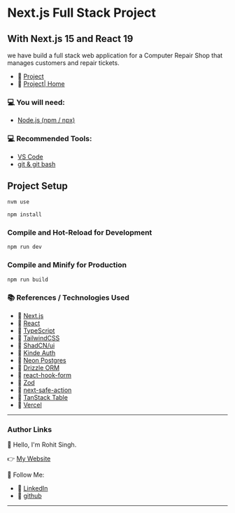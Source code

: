 # Next.js Full Stack Project

## With Next.js 15 and React 19

we have build a full stack web application for a Computer Repair Shop that manages customers and repair tickets.

- 🔗 [Project](https://rhtweb-computer-repair-shop.vercel.app)
- 🔗 [Project| Home](https://rhtweb-computer-repair-shop.vercel.app/home)

### 💻 You will need:

- [Node.js (npm / npx)](https://nodejs.org/)

### 💻 Recommended Tools:

- [VS Code](https://code.visualstudio.com/)
- [git & git bash](https://git-scm.com/)

## Project Setup

```sh
nvm use
```

```sh
npm install
```

### Compile and Hot-Reload for Development

```sh
npm run dev
```

### Compile and Minify for Production

```sh
npm run build
```

### 📚 References / Technologies Used

- 🔗 [Next.js](https://nextjs.org/)
- 🔗 [React](https://react.dev/)
- 🔗 [TypeScript](https://www.typescriptlang.org/)
- 🔗 [TailwindCSS](https://tailwindcss.com/)
- 🔗 [ShadCN/ui](https://ui.shadcn.com/)
- 🔗 [Kinde Auth](https://kinde.com/dgray-nextjsstack/)
- 🔗 [Neon Postgres](https://fyi.neon.tech/davegray)
- 🔗 [Drizzle ORM](https://orm.drizzle.team/)
- 🔗 [react-hook-form](https://react-hook-form.com/)
- 🔗 [Zod](https://zod.dev/)
- 🔗 [next-safe-action](https://next-safe-action.dev/)
- 🔗 [TanStack Table](https://tanstack.com/table/latest)
- 🔗 [Vercel](https://vercel.com/home)

---

### Author Links

👋 Hello, I'm Rohit Singh.

👉 [My Website](https://RhtWeb.in/)

🚀 Follow Me:

- 🔗 [LinkedIn](https://www.linkedin.com/in/rhtweb/)
- 🔗 [github](https://github.com/RhtWeb)

---
